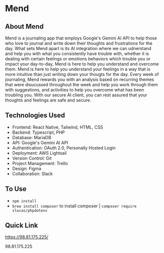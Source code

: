 # Mend

## About Mend
Mend is a journaling app that employs Google's Gemini AI API to help those who love to journal and write down their thoughts and frustrations for the day.
What sets Mend apart is its AI integration where we can udnerstand and help you with what you consistently have trouble with, whether it is dealing with certain feelings or emotions
behaviors which trouble you or impact your day-to-day, Mend is here to help you understand and overcome them. Mend is here to help you understand your feelings in a way that is more intuitive than just writing down your thougts for the day. Every week of journaling, Mend rewards you with an analysis based on recurring themes that were disucussed throughout the week and help you work through them with suggestions, and activities to help you overcome what has been troubling you. With our secure AI client, you can rest assured that your thoughts and feelings are safe and secure.

## Technologies Used
- Frontend: React Native, Tailwind, HTML, CSS
- Backend: Typescript, PHP
- Database: MariaDB
- API: Google's Gemini AI API
- Authentication: OAuth 2.0, Personally Hosted Login
- Deployment: AWS Lightsail
- Version Control: Git
- Project Management: Trello
- Design: Figma
- Collaboration: Slack


## To Use
- `npm install`
- `brew install composer`  to install composer | `composer require vlucas/phpdotenv`

## Quick Link
https://98.81.175.225/

98.81.175.225
